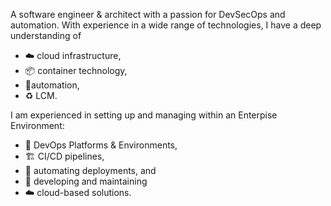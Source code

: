 A software engineer & architect with a passion for DevSecOps and automation. 
With experience in a wide range of technologies, I have a deep understanding of 
- ☁️ cloud infrastructure, 
- 📦 container technology, 
- 🦾automation, 
- ♻ LCM. 

I am experienced in setting up and managing within an Enterpise Environment:
- 🎉 DevOps Platforms & Environments, 
- 🏗  CI/CD pipelines, 
- 🤖 automating deployments, and 
- 🧪 developing and maintaining 
- ☁️ cloud-based solutions.
